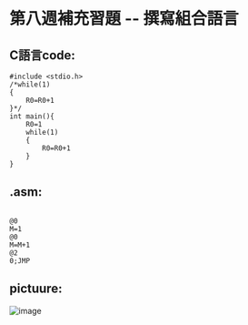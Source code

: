 # 第八週補充習題 -- 撰寫組合語言
## C語言code:
```
#include <stdio.h>
/*while(1)
{
    R0=R0+1
}*/
int main(){
    R0=1
    while(1)
    {
        R0=R0+1
    }
}
```
## .asm:
```

@0
M=1
@0
M=M+1
@2
0;JMP
```
## pictuure:
![image](![image](https://github.com/yichien1019/co109a/blob/master/hw/8-2.png) )



